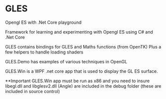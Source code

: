 # GLES
Opengl ES with .Net Core playground

Framework for learning and experimenting with Opengl ES using C# and .Net Core

GLES contains bindings for GLES and Maths functions (from OpenTK) Plus a few helpers to handle loading shaders

GLES.Demo has examples of various techniques in OpenGL

GLES.Win is a WPF .net core app that is used to display the GL ES surface. 

**Important  GLES.Win app must be run as x86 and you need to insure libegl.dll and libglesv2.dll (Angle) are included in the debug folder (these are included in source control)



